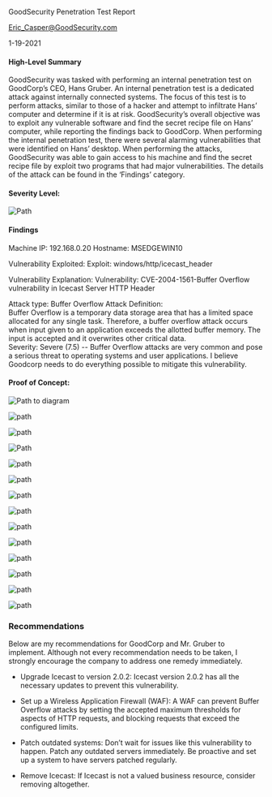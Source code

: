 
GoodSecurity Penetration Test Report 

Eric_Casper@GoodSecurity.com

1-19-2021




















#### High-Level Summary

GoodSecurity was tasked with performing an internal penetration test on GoodCorp’s CEO, Hans Gruber. An internal penetration test is a dedicated attack against internally connected systems. The focus of this test is to perform attacks, similar to those of a hacker and attempt to infiltrate Hans’ computer and determine if it is at risk. GoodSecurity’s overall objective was to exploit any vulnerable software and find the secret recipe file on Hans’ computer, while reporting the findings back to GoodCorp.
When performing the internal penetration test, there were several alarming vulnerabilities that were
identified on Hans’ desktop. When performing the attacks, GoodSecurity was able to gain access to his machine and find the secret recipe file by exploit two programs that had major vulnerabilities. The details of the attack can be found in the ‘Findings’ category.


#### Severity Level:
![Path](Diagrams/Table.png)


#### Findings

Machine IP: 192.168.0.20
Hostname: MSEDGEWIN10

Vulnerability Exploited:
Exploit: windows/http/icecast_header

Vulnerability Explanation:
Vulnerability: CVE-2004-1561-Buffer Overflow vulnerability in Icecast Server HTTP Header

Attack type: Buffer Overflow
Attack Definition:  
Buffer Overflow is a temporary data storage area that has a limited space allocated for any single task.  Therefore, a buffer overflow attack occurs when input given to an application exceeds the allotted buffer memory.  The input is accepted and it overwrites other critical data.  
Severity:
Severe (7.5) -- Buffer Overflow attacks are very common and pose a serious threat to operating systems and user applications.  I believe Goodcorp needs to do everything possible to mitigate this vulnerability.

#### Proof of Concept:

![Path to diagram](Diagrams/Screenshot.png)

![path](Diagrams/Step2.jpg)

![path](Diagrams/Step3.jpg)

![Path](Diagrams/Step4.jpg)

![path](Diagrams/Step4b.jpg)

![path](Diagrams/Step5.jpg)

![path](Diagrams/Step6b.jpg)

![path](Diagrams/Step7.jpg)

![path](Diagrams/Step7b.jpg)

![path](Diagrams/Step7c.jpg)

![path](Diagrams/Step8.jpg)

![path](Diagrams/StepBonusA.jpg)

![path](Diagrams/StepBonusC.jpg)

![path](Diagrams/StepBonusC2.jpg)


### Recommendations

Below are my recommendations for GoodCorp and Mr. Gruber to implement.  Although not every recommendation needs to be taken, I strongly encourage the company to address one remedy immediately.  
-	Upgrade Icecast to version 2.0.2: Icecast version 2.0.2 has all the necessary updates to prevent this vulnerability.

-	Set up a Wireless Application Firewall (WAF): A WAF can prevent Buffer Overflow attacks by setting the accepted maximum thresholds for aspects of HTTP requests, and blocking requests that exceed the configured limits.
-	Patch outdated systems:	Don’t wait for issues like this vulnerability to happen.  Patch any outdated servers immediately. Be proactive and set up a system to have servers patched regularly.
-	Remove Icecast: If Icecast is not a valued business resource, consider removing altogether. 





